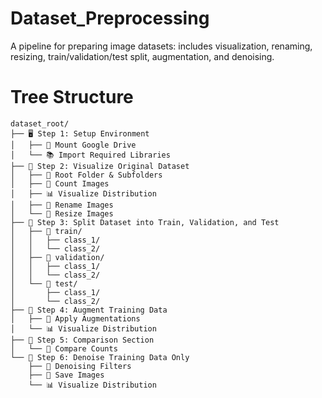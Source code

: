# Dataset_Preprocessing
A pipeline for preparing image datasets: includes visualization, renaming, resizing, train/validation/test split, augmentation, and denoising.

# Tree Structure

```
dataset_root/
├── 🖥️ Step 1: Setup Environment
│   ├── 📂 Mount Google Drive
│   └── 📚 Import Required Libraries
├── 📌 Step 2: Visualize Original Dataset
│   ├── 📂 Root Folder & Subfolders
│   ├── 🔹 Count Images
│   ├── 📊 Visualize Distribution
│   ├── 🔹 Rename Images
│   └── 🔄 Resize Images
├── 📌 Step 3: Split Dataset into Train, Validation, and Test
│   ├── 📂 train/
│   │   ├── class_1/
│   │   └── class_2/
│   ├── 📂 validation/
│   │   ├── class_1/
│   │   └── class_2/
│   └── 📂 test/
│       ├── class_1/
│       └── class_2/
├── 📌 Step 4: Augment Training Data
│   ├── 🔄 Apply Augmentations
│   └── 📊 Visualize Distribution
├── 📌 Step 5: Comparison Section
│   └── 🔹 Compare Counts
└── 📌 Step 6: Denoise Training Data Only
    ├── 🧹 Denoising Filters
    ├── 💾 Save Images
    └── 📊 Visualize Distribution
```
